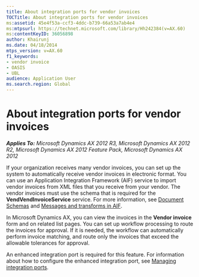 ```yaml
---
title: About integration ports for vendor invoices
TOCTitle: About integration ports for vendor invoices
ms:assetid: 45e4f53a-ccf3-4ddc-b739-66a53a7ab4e4
ms:mtpsurl: https://technet.microsoft.com/library/Hh242384(v=AX.60)
ms:contentKeyID: 36056898
author: Khairunj
ms.date: 04/18/2014
mtps_version: v=AX.60
f1_keywords:
- vendor invoice
- OASIS
- UBL
audience: Application User
ms.search.region: Global
---
```


# About integration ports for vendor invoices 


_**Applies To:** Microsoft Dynamics AX 2012 R3, Microsoft Dynamics AX 2012 R2, Microsoft Dynamics AX 2012 Feature Pack, Microsoft Dynamics AX 2012_

If your organization receives many vendor invoices, you can set up the system to automatically receive vendor invoices in electronic format. You can use an Application Integration Framework (AIF) service to import vendor invoices from XML files that you receive from your vendor. The vendor invoices must use the schema that is required for the **VendVendInvoiceService** service. For more information, see [Document Schemas](document-schemas.md) and [Messages and transforms in AIF](messages-and-transforms-in-aif.md).

In Microsoft Dynamics AX, you can view the invoices in the **Vendor invoice** form and on related list pages. You can set up workflow processing to route the invoices for approval. If it is needed, the workflow can automatically perform invoice matching, and route only the invoices that exceed the allowable tolerances for approval.

An enhanced integration port is required for this feature. For information about how to configure the enhanced integration port, see [Managing integration ports](managing-integration-ports.md).

  


